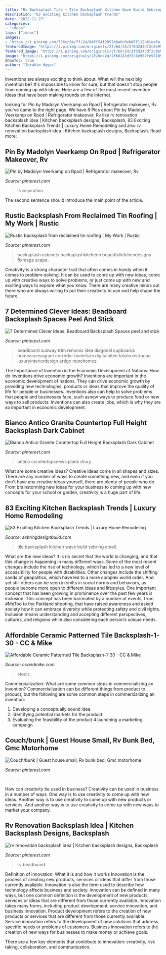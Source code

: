 ```yaml
---
title: "Rv Backsplash Tile ~ Tile Backsplash Kitchen Wave Build Sebring Email"
description: "83 exciting kitchen backsplash trends"
date: "2022-11-27"
categories:
- "ideas"
tags: ["ideas"]
images:
- "https://i.pinimg.com/736x/04/ff/24/04ff24f2997e6a6c0ebd7f112bb1eafa--rustic-kitchens-rustic-farmhouse-kitchen-backsplash.jpg?b=t"
featuredImage: "https://i.pinimg.com/originals/2f/6d/24/2f6d243df2c8e957fe93109532a606b1.jpg"
featured_image: "https://i.pinimg.com/originals/2f/6d/24/2f6d243df2c8e957fe93109532a606b1.jpg"
image: "https://i.pinimg.com/originals/2f/6d/24/2f6d243df2c8e957fe93109532a606b1.jpg"
ShowToc: true
author: "Ibrahim Hayes"
---
```



Inventions are always exciting to think about. What will the next big invention be? It's impossible to know for sure, but that doesn't stop people from coming up with ideas. Here are a few of the most recent invention ideas that have been making rounds on the internet.

	

		
looking for Pin by Madolyn Veerkamp on Rpod | Refrigerator makeover, Rv you've came to the right page. We have 8 Pics about Pin by Madolyn Veerkamp on Rpod | Refrigerator makeover, Rv like rv renovation backsplash idea | Kitchen backsplash designs, Backsplash, 83 Exciting Kitchen Backsplash Trends | Luxury Home Remodeling and also rv renovation backsplash idea | Kitchen backsplash designs, Backsplash. Read more:
		
    
## Pin By Madolyn Veerkamp On Rpod | Refrigerator Makeover, Rv

<img loading=lazy src="https://i.pinimg.com/originals/c0/9d/cf/c09dcfc1e8dcae5a820b772d7b300437.jpg" onerror="this.onerror=null;this.src='https://tse3.mm.bing.net/th?id=OIP.EQuWNCc6LkjRYNGAInRiIgHaJ4&amp;pid=15.1';" alt="Pin by Madolyn Veerkamp on Rpod | Refrigerator makeover, Rv">

_Source: pinterest.com_

>rvinspiration. 

	

The second sentence should introduce the main point of the article.

    
## Rustic Backsplash From Reclaimed Tin Roofing | My Work | Rustic

<img loading=lazy src="https://i.pinimg.com/736x/04/ff/24/04ff24f2997e6a6c0ebd7f112bb1eafa--rustic-kitchens-rustic-farmhouse-kitchen-backsplash.jpg?b=t" onerror="this.onerror=null;this.src='https://tse2.mm.bing.net/th?id=OIP.-kmqRRhbx-C92SSWZ8GpiwHaFi&amp;pid=15.1';" alt="Rustic backsplash from reclaimed tin roofing | My Work | Rustic">

_Source: pinterest.com_

>backsplash cabinets backsplashkitchenn beautifulkitchendesigns fixmage scape. 

	

Creativity is a strong character trait that often comes in handy when it comes to problem-solving. It can be used to come up with new ideas, come up with creative ways to solve problems, or just come up with new and exciting ways to explore what you know. There are many creative minds out there who are always willing to put their creativity to use and help shape the future.

    
## 7 Determined Clever Ideas: Beadboard Backsplash Spaces Peel And Stick

<img loading=lazy src="https://i.pinimg.com/736x/10/91/f9/1091f9d387ac712516eb9c74a40375d5.jpg" onerror="this.onerror=null;this.src='https://tse4.mm.bing.net/th?id=OIP.cgkZLGP0DeWe5_2zOYbHOAHaLH&amp;pid=15.1';" alt="7 Determined Clever Ideas: Beadboard Backsplash Spaces peel and stick">

_Source: pinterest.com_

>beadboard subway trim remonis idea diagonal cupboards homeaccessgrant corredor homelizm digitalhiten totalconstrucao luxuryinteriordesign artigo nunohomez. 

	

The Importance of Invention in the Economic Development of Nations: How do inventions drive economic growth?
Inventions are important in the economic development of nations. They can drive economic growth by providing new technologies, products or ideas that improve the quality of life for people or businesses. Inventions also can help to solve problems that people and businesses face, such asnew ways to produce food or new ways to sell products. Inventions can also create jobs, which is why they are so important in economic development.

    
## Bianco Antico Granite Countertop Full Height Backsplash Dark Cabinet

<img loading=lazy src="https://i.pinimg.com/originals/2f/6d/24/2f6d243df2c8e957fe93109532a606b1.jpg" onerror="this.onerror=null;this.src='https://tse3.mm.bing.net/th?id=OIP.Jj_eFkuXJfnuqJ_f5pYCoAHaLH&amp;pid=15.1';" alt="Bianco Antico Granite Countertop Full Height Backsplash Dark Cabinet">

_Source: pinterest.com_

>antico countertopsnews plank drury. 

	

What are some creative ideas?
Creative ideas come in all shapes and sizes. There are any number of ways to create something new, and even if you don't have any creative ideas yourself, there are plenty of people who do. From brainstorming new ideas for your business to coming up with new concepts for your school or garden, creativity is a huge part of life.

    
## 83 Exciting Kitchen Backsplash Trends | Luxury Home Remodeling

<img loading=lazy src="https://sebringdesignbuild.com/wp-content/uploads/2016/07/backsplash-tile-4_Sebring-Services.jpg" onerror="this.onerror=null;this.src='https://tse1.mm.bing.net/th?id=OIP.PKRKA4anUBfTpaPHEj3u4QHaLQ&amp;pid=15.1';" alt="83 Exciting Kitchen Backsplash Trends | Luxury Home Remodeling">

_Source: sebringdesignbuild.com_

>tile backsplash kitchen wave build sebring email. 

	

What are the new ideas?
It is no secret that the world is changing, and that this change is happening in many different ways. Some of the most recent changes include the rise of technology, which has led to a new level of accessibility for people with disabilities. Other changes include the shifting sands of geopolitics, which have led to a more complex world order. And yet still others can be seen in shifts in social norms and behaviors, as people become more open to different ideas and lifestyles.
One important concept that has been growing in prominence over the past few years is inclusion. This concept has been barrinated by a number of events, from #MeToo to the Parkland shooting, that have raised awareness and asked society how it can embrace diversity while protecting safety and civil rights. Inclusion means understanding and accepting different perspectives, cultures, and religions while also considering each person’s unique needs.

    
## Affordable Ceramic Patterned Tile Backsplash-1-30 - CC &amp; Mike

<img loading=lazy src="https://ccandmike.com/wp-content/uploads/2018/06/Affordable-Ceramic-Patterned-Tile-Backsplash-1-30.jpg" onerror="this.onerror=null;this.src='https://tse1.mm.bing.net/th?id=OIP.rgNQtcL33h0VuRSaC-oQLAHaLH&amp;pid=15.1';" alt="Affordable Ceramic Patterned Tile Backsplash-1-30 - CC &amp; Mike">

_Source: ccandmike.com_

>stools. 

	

Commercialization: What are some common steps in commercializing an invention?
Commercialization can be different things from product to product, but the following are some common steps in commercializing an invention:
1. Developing a conceptually sound idea 
2. Identifying potential markets for the product 
3. Evaluating the feasibility of the product 
4.launching a marketing campaign 

    
## Couch/bunk | Guest House Small, Rv Bunk Bed, Gmc Motorhome

<img loading=lazy src="https://i.pinimg.com/736x/7d/45/15/7d4515af41eb574e86447bf1ac58552a--gmc-motorhome-vintage-rv.jpg" onerror="this.onerror=null;this.src='https://tse2.mm.bing.net/th?id=OIP.qmdoP-kHYDsJQhAZ6RGFvQHaFj&amp;pid=15.1';" alt="Couch/bunk | Guest house small, Rv bunk bed, Gmc motorhome">

_Source: pinterest.com_

>. 

	

How can creativity be used in business?
Creativity can be used in business in a number of ways. One way is to use creativity to come up with new ideas. Another way is to use creativity to come up with new products or services. And another way is to use creativity to come up with new ways to market your company.

    
## Rv Renovation Backsplash Idea | Kitchen Backsplash Designs, Backsplash

<img loading=lazy src="https://i.pinimg.com/736x/5f/98/b2/5f98b219afbbc88480180d93b3cec0c2.jpg" onerror="this.onerror=null;this.src='https://tse2.mm.bing.net/th?id=OIP.hEVnfjKXgf2drByVkYvxXQHaKn&amp;pid=15.1';" alt="rv renovation backsplash idea | Kitchen backsplash designs, Backsplash">

_Source: pinterest.com_

>rv beadboard. 

	

Definition of innovation: What it is and how it works
Innovation is the process of creating new products, services or ideas that differ from those currently available. Innovation is also the term used to describe how technology affects business and society. Innovation can be defined in many ways, but one common definition is the development of new products, services or ideas that are different from those currently available.
Innovation takes many forms, including product development, service innovation, and business innovation. Product development refers to the creation of new products or services that are different from those currently available. Service innovation refers to the development of new solutions that address specific needs or problems of customers. Business innovation refers to the creation of new ways for businesses to make money or achieve goals.

There are a few key elements that contribute to innovation: creativity, risk taking, collaboration, and communication.

